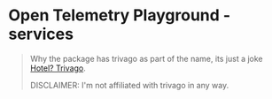 # Open Telemetry Playground - services

> Why the package has trivago as part of the name, its just a joke [Hotel? Trivago](https://knowyourmeme.com/memes/trivago-guy).
>
> DISCLAIMER: I'm not affiliated with trivago in any way. 

